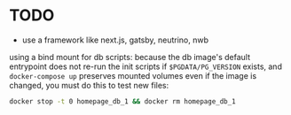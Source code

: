 # TODO
* use a framework like next.js, gatsby, neutrino, nwb

using a bind mount for db scripts: because the db image's default entrypoint does not re-run the init scripts if `$PGDATA/PG_VERSION` exists, and `docker-compose up` preserves mounted volumes even if the image is changed, you must do this to test new files:
```sh
docker stop -t 0 homepage_db_1 && docker rm homepage_db_1
```

